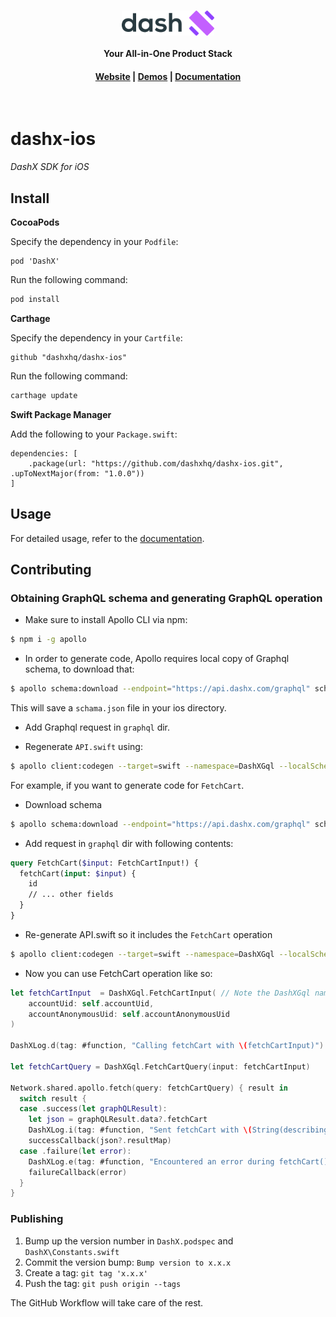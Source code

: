 <p align="center">
    <br />
    <a href="https://dashx.com"><img src="https://raw.githubusercontent.com/dashxhq/brand-book/master/assets/logo-black-text-color-icon@2x.png" alt="DashX" height="40" /></a>
    <br />
    <br />
    <strong>Your All-in-One Product Stack</strong>
</p>

<div align="center">
  <h4>
    <a href="https://dashx.com">Website</a>
    <span> | </span>
    <a href="https://dashxdemo.com">Demos</a>
    <span> | </span>
    <a href="https://docs.dashx.com/developer">Documentation</a>
  </h4>
</div>

<br />

# dashx-ios

_DashX SDK for iOS_

## Install

**CocoaPods**

Specify the dependency in your `Podfile`:

```
pod 'DashX'
```

Run the following command:

```sh
pod install
```

**Carthage**

Specify the dependency in your `Cartfile`:

```
github "dashxhq/dashx-ios"
```

Run the following command:

```sh
carthage update
```

**Swift Package Manager**

Add the following to your `Package.swift`:

```
dependencies: [
    .package(url: "https://github.com/dashxhq/dashx-ios.git", .upToNextMajor(from: "1.0.0"))
]
```

## Usage

For detailed usage, refer to the [documentation](https://docs.dashx.com/developer).

## Contributing

### Obtaining GraphQL schema and generating GraphQL operation

- Make sure to install Apollo CLI via npm:

```sh
$ npm i -g apollo
```

- In order to generate code, Apollo requires local copy of Graphql schema, to download that:

```sh
$ apollo schema:download --endpoint="https://api.dashx.com/graphql" schema.json
```

This will save a `schama.json` file in your ios directory.

- Add Graphql request in `graphql` dir.

- Regenerate `API.swift` using:

```sh
$ apollo client:codegen --target=swift --namespace=DashXGql --localSchemaFile=schema.json --includes="graphql/*.graphql" --passthroughCustomScalars API.swift
```

For example, if you want to generate code for `FetchCart`.

- Download schema

```sh
$ apollo schema:download --endpoint="https://api.dashx.com/graphql" schema.json
```

- Add request in `graphql` dir with following contents:

```graphql
query FetchCart($input: FetchCartInput!) {
  fetchCart(input: $input) {
    id
    // ... other fields
  }
}
```

- Re-generate API.swift so it includes the `FetchCart` operation

```sh
$ apollo client:codegen --target=swift --namespace=DashXGql --localSchemaFile=schema.json --includes="graphql/*.graphql" --passthroughCustomScalars API.swift
```

- Now you can use FetchCart operation like so:

```swift
let fetchCartInput  = DashXGql.FetchCartInput( // Note the DashXGql namespace
    accountUid: self.accountUid,
    accountAnonymousUid: self.accountAnonymousUid
)

DashXLog.d(tag: #function, "Calling fetchCart with \(fetchCartInput)")

let fetchCartQuery = DashXGql.FetchCartQuery(input: fetchCartInput)

Network.shared.apollo.fetch(query: fetchCartQuery) { result in
  switch result {
  case .success(let graphQLResult):
    let json = graphQLResult.data?.fetchCart
    DashXLog.i(tag: #function, "Sent fetchCart with \(String(describing: json))")
    successCallback(json?.resultMap)
  case .failure(let error):
    DashXLog.e(tag: #function, "Encountered an error during fetchCart(): \(error)")
    failureCallback(error)
  }
}
```

### Publishing

1. Bump up the version number in `DashX.podspec` and `DashX\Constants.swift`
2. Commit the version bump: `Bump version to x.x.x`
3. Create a tag: `git tag 'x.x.x'`
4. Push the tag: `git push origin --tags`

The GitHub Workflow will take care of the rest.
